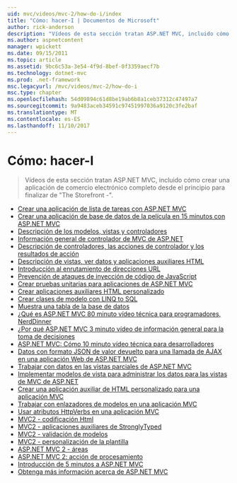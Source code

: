 ```yaml
---
uid: mvc/videos/mvc-2/how-do-i/index
title: "Cómo: hacer-I | Documentos de Microsoft"
author: rick-anderson
description: "Vídeos de esta sección tratan ASP.NET MVC, incluido cómo crear una aplicación de comercio electrónico completo desde el principio para terminar de 'El Storefront'."
ms.author: aspnetcontent
manager: wpickett
ms.date: 09/15/2011
ms.topic: article
ms.assetid: 9bc6c53a-3e54-4f9d-8bef-0f3359aecf7b
ms.technology: dotnet-mvc
ms.prod: .net-framework
msc.legacyurl: /mvc/videos/mvc-2/how-do-i
msc.type: chapter
ms.openlocfilehash: 54d09894c61d8be19ab6b8a1ceb37312c47497a7
ms.sourcegitcommit: 9a9483aceb34591c97451997036a9120c3fe2baf
ms.translationtype: MT
ms.contentlocale: es-ES
ms.lasthandoff: 11/10/2017
---
```

<a name="how-do-i"></a>Cómo: hacer-I
====================
> Vídeos de esta sección tratan ASP.NET MVC, incluido cómo crear una aplicación de comercio electrónico completo desde el principio para finalizar de "The Storefront -".


- [Crear una aplicación de lista de tareas con ASP.NET MVC](creating-a-tasklist-application-with-aspnet-mvc.md)
- [Crear una aplicación de base de datos de la película en 15 minutos con ASP.NET MVC](creating-a-movie-database-application-in-15-minutes-with-aspnet-mvc.md)
- [Descripción de los modelos, vistas y controladores](understanding-models-views-and-controllers.md)
- [Información general de controlador de MVC de ASP.NET](aspnet-mvc-controller-overview.md)
- [Descripción de controladores, las acciones de controlador y los resultados de acción](understanding-controllers-controller-actions-and-action-results.md)
- [Descripción de vistas, ver datos y aplicaciones auxiliares HTML](understanding-views-view-data-and-html-helpers.md)
- [Introducción al enrutamiento de direcciones URL](an-introduction-to-url-routing.md)
- [Prevención de ataques de inyección de código de JavaScript](preventing-javascript-injection-attacks.md)
- [Crear pruebas unitarias para aplicaciones de ASP.NET MVC](creating-unit-tests-for-aspnet-mvc-applications.md)
- [Crear aplicaciones auxiliares HTML personalizado](creating-custom-html-helpers.md)
- [Crear clases de modelo con LINQ to SQL](creating-model-classes-with-linq-to-sql.md)
- [Muestra una tabla de la base de datos](displaying-a-table-of-database-data.md)
- [¿Qué es ASP.NET MVC 80 minuto vídeo técnica para programadores, NerdDinner](what-is-aspnet-mvc-80-minute-technical-video-for-developers-building-nerddinner.md)
- [¿Por qué ASP.NET MVC 3 minuto vídeo de información general para la toma de decisiones](why-aspnet-mvc-3-minute-overview-video-for-decision-makers.md)
- [ASP.NET MVC: Cómo 10 minuto vídeo técnica para desarrolladores](aspnet-mvc-how-10-minute-technical-video-for-developers.md)
- [Datos con formato JSON de valor devuelto para una llamada de AJAX en una aplicación Web de ASP.NET MVC](how-do-i-return-json-formatted-data-for-an-ajax-call-in-an-aspnet-mvc-web-application.md)
- [Trabajar con datos en las vistas parciales de ASP.NET MVC](how-do-i-work-with-data-in-aspnet-mvc-partial-views.md)
- [Implementar modelos de vista para administrar los datos para las vistas de MVC de ASP.NET](how-do-i-implement-view-models-to-manage-data-for-aspnet-mvc-views.md)
- [Crear una aplicación auxiliar de HTML personalizado para una aplicación MVC](how-do-i-create-a-custom-html-helper-for-an-mvc-application.md)
- [Trabajar con enlazadores de modelos en una aplicación MVC](how-do-i-work-with-model-binders-in-an-mvc-application.md)
- [Usar atributos HttpVerbs en una aplicación MVC](how-do-i-use-httpverbs-attributes-in-an-mvc-application.md)
- [MVC2 - codificación Html](mvc2-html-encoding.md)
- [MVC2 - aplicaciones auxiliares de StronglyTyped](mvc2-stronglytyped-helpers.md)
- [MVC2 - validación de modelos](mvc2-model-validation.md)
- [MVC2 - personalización de la plantilla](mvc2-template-customization.md)
- [ASP.NET MVC 2 - áreas](aspnet-mvc-2-areas.md)
- [ASP.NET MVC 2: acción de procesamiento](aspnet-mvc-2-render-action.md)
- [Introducción de 5 minutos a ASP.NET MVC](5-minute-introduction-to-aspnet-mvc.md)
- [Obtenga más información acerca de ASP.NET MVC](how-to-best-learn-asp-net-mvc.md)
